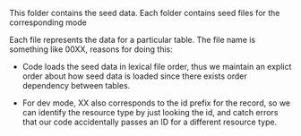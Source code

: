 This folder contains the seed data. Each folder contains seed files for the corresponding mode

Each file represents the data for a particular table. The file name is something like 00XX, reasons for doing this:

- Code loads the seed data in lexical file order, thus we maintain an explict order about how seed data is loaded since there exists order dependency between tables.

- For dev mode, XX also corresponds to the id prefix for the record, so we can identify the resource type by just looking the id, and catch errors that our code accidentally passes an ID for a different resource type.
